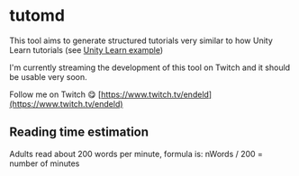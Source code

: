 # tutomd

This tool aims to generate structured tutorials very similar to how Unity Learn
tutorials (see [Unity Learn example](https://learn.unity.com/project/introduction-to-visual-scripting?uv=2021.1))

I'm currently streaming the development of this tool on Twitch and it should be
usable very soon.

Follow me on Twitch 😋 [https://www.twitch.tv/endeld](https://www.twitch.tv/endeld)

## Reading time estimation

Adults read about 200 words per minute, formula is:
nWords / 200 = number of minutes

